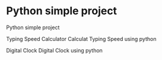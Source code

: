 # Python simple project 

Python simple project

Typing Speed Calculator
Calculat Typing Speed using python

Digital Clock 
Digital Clock using python
